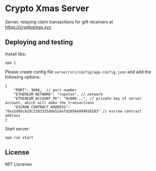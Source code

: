 # Crypto Xmas Server

Server, relaying claim transactions for gift receivers at https://cryptoxmas.xyz  

## Deploying and testing

Install libs:  
```
npm i 
```

Please create config file `server/src/config/app-config.json` and add the following options:  

```
{
    "PORT": 3006,  // port number
    "ETHEREUM_NETWORK": "ropsten", // network 
    "ETHEREUM_ACCOUNT_PK": "0x000...", // private key of server account, which will make the transactions
    "ESCROW_CONTRACT_ADDRESS": "0xa1d89cb2dc2283325dde52defd2056e099916103" // escrow contract address
}		
```

Start server:  
```
npm run start
```

## License
MIT Liscense 
